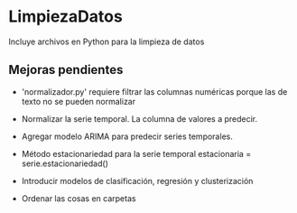 # LimpiezaDatos
Incluye archivos en Python para la limpieza de datos

## Mejoras pendientes
- 'normalizador.py' requiere filtrar las columnas numéricas porque las de texto no se pueden normalizar
- Normalizar la serie temporal. La columna de valores a predecir.
- Agregar modelo ARIMA para predecir series temporales.
- Método estacionariedad para la serie temporal
    estacionaria = serie.estacionariedad()

- Introducir modelos de clasificación, regresión y clusterización

- Ordenar las cosas en carpetas